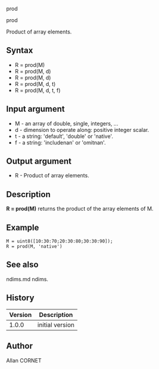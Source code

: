 



prod


prod

Product of array elements.

## Syntax

- R = prod(M)
- R = prod(M, d)
- R = prod(M, d)
- R = prod(M, d, t)
- R = prod(M, d, t, f)

## Input argument

 - M - an array of double, single, integers, ...
 - d - dimension to operate along: positive integer scalar.
 - t - a string: 'default', 'double' or 'native'.
 - f - a string: 'includenan' or 'omitnan'.

## Output argument

 - R - Product of array elements.

## Description


  <p><b>R = prod(M)</b> returns the product of the array elements of M.</p>


## Example

```Nelson
M = uint8([10:30:70;20:30:80;30:30:90]);
R = prod(M, 'native')
```

## See also

ndims.md ndims.
## History

|Version|Description|
|------|------|
|1.0.0|initial version|


## Author

Allan CORNET



